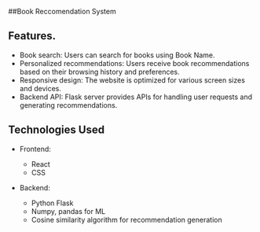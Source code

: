 ##Book Reccomendation System

## Features.

- Book search: Users can search for books using Book Name.
- Personalized recommendations: Users receive book recommendations based on their browsing history and preferences.
- Responsive design: The website is optimized for various screen sizes and devices.
- Backend API: Flask server provides APIs for handling user requests and generating recommendations.

## Technologies Used

- Frontend:
  - React
  - CSS

- Backend:
  - Python Flask
  - Numpy, pandas for ML
  - Cosine similarity algorithm for recommendation generation

